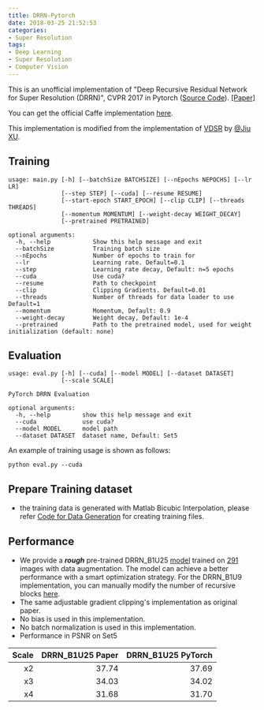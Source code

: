 ```yaml
---
title: DRRN-Pytorch
date: 2018-03-25 21:52:53
categories:
- Super Resolution
tags:
- Deep Learning
- Super Resolution
- Computer Vision
---
```


This is an unofficial implementation of "Deep Recursive Residual Network for Super Resolution (DRRN)", CVPR 2017 in Pytorch ([Source Code](https://github.com/jt827859032/DRRN-pytorch)). [[Paper]](http://cvlab.cse.msu.edu/pdfs/Tai_Yang_Liu_CVPR2017.pdf) 

You can get the official Caffe implementation [here](https://github.com/tyshiwo/DRRN_CVPR17).

This implementation is modified from the implementation of [VDSR](https://cv.snu.ac.kr/research/VDSR/) by [@Jiu XU](https://github.com/twtygqyy/pytorch-vdsr).

## Training

```
usage: main.py [-h] [--batchSize BATCHSIZE] [--nEpochs NEPOCHS] [--lr LR]
               [--step STEP] [--cuda] [--resume RESUME]
               [--start-epoch START_EPOCH] [--clip CLIP] [--threads THREADS]
               [--momentum MOMENTUM] [--weight-decay WEIGHT_DECAY]
               [--pretrained PRETRAINED]
               
optional arguments:
  -h, --help            Show this help message and exit
  --batchSize           Training batch size
  --nEpochs             Number of epochs to train for
  --lr                  Learning rate. Default=0.1
  --step                Learning rate decay, Default: n=5 epochs
  --cuda                Use cuda?
  --resume              Path to checkpoint
  --clip                Clipping Gradients. Default=0.01
  --threads             Number of threads for data loader to use Default=1
  --momentum            Momentum, Default: 0.9
  --weight-decay        Weight decay, Default: 1e-4
  --pretrained          Path to the pretrained model, used for weight initialization (default: none)
```



## Evaluation



```
usage: eval.py [-h] [--cuda] [--model MODEL] [--dataset DATASET]
               [--scale SCALE]

PyTorch DRRN Evaluation

optional arguments:
  -h, --help         show this help message and exit
  --cuda             use cuda?
  --model MODEL      model path
  --dataset DATASET  dataset name, Default: Set5
```
An example of training usage is shown as follows:
```
python eval.py --cuda
```



## Prepare Training dataset



  - the training data is generated with Matlab Bicubic Interpolation, please refer [Code for Data Generation](/data/generate_trainingset_x234.m) for creating training files.



## Performance



  - We provide a ***rough*** pre-trained DRRN_B1U25 [model](/model) trained on [291](/data/Train_291) images with data augmentation. The model can achieve a better performance with a smart optimization strategy. For the DRRN_B1U9 implementation, you can manually modify the number of recursive blocks [here](/drrn.py#L26:18).
  - The same adjustable gradient clipping's implementation as original paper.
  - No bias is used in this implementation.
  - No batch normalization is used in this implementation.
  - Performance in PSNR on Set5 

| Scale | DRRN_B1U25 Paper | DRRN_B1U25 PyTorch |
| ----: | ---------------: | -----------------: |
|    x2 |            37.74 |              37.69 |
|    x3 |            34.03 |              34.02 |
|    x4 |            31.68 |              31.70 |
